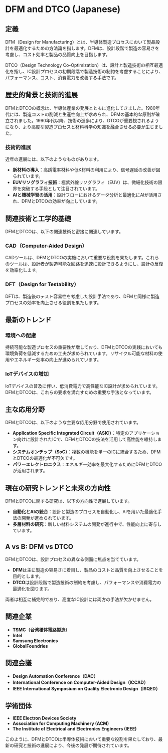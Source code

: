 # DFM and DTCO (Japanese)

## 定義

DFM（Design for Manufacturing）とは、半導体製造プロセスにおいて製品設計を最適化するための方法論を指します。DFMは、設計段階で製造の容易さを考慮し、コスト効率と製品の品質向上を目指します。

DTCO（Design Technology Co-Optimization）は、設計と製造技術の相互最適化を指し、IC設計プロセスの初期段階で製造技術の制約を考慮することにより、パフォーマンス、コスト、消費電力を改善する手法です。

## 歴史的背景と技術的進展

DFMとDTCOの概念は、半導体産業の発展とともに進化してきました。1980年代には、製造コストの削減と生産性向上が求められ、DFMの基本的な原則が確立されました。1990年代以降、技術の進歩により、DTCOが重要視されるようになり、より高度な製造プロセスと材料科学の知識を融合させる必要が生じました。

### 技術的進展

近年の進展には、以下のようなものがあります。

- **新材料の導入**：高誘電率材料や低K材料の利用により、信号遅延の改善が図られています。
- **EUVリソグラフィ技術**：極紫外線リソグラフィ（EUV）は、微細化技術の限界を突破する手段として注目されています。
- **AIと機械学習の活用**：設計フローにおけるデータ分析と最適化にAIが活用され、DFMとDTCOの効率が向上しています。

## 関連技術と工学的基礎

DFMとDTCOは、以下の関連技術と密接に関連しています。

### CAD（Computer-Aided Design）

CADツールは、DFMとDTCOの実施において重要な役割を果たします。これらのツールは、設計者が製造可能な回路を迅速に設計できるようにし、設計の反復を効率化します。

### DFT（Design for Testability）

DFTは、製造後のテスト容易性を考慮した設計手法であり、DFMと同様に製造プロセスの効率を向上させる役割を果たします。

## 最新のトレンド

### 環境への配慮

持続可能な製造プロセスの重要性が増しており、DFMとDTCOの実践においても環境負荷を低減するための工夫が求められています。リサイクル可能な材料の使用やエネルギー効率の向上が進められています。

### IoTデバイスの増加

IoTデバイスの普及に伴い、低消費電力で高性能なIC設計が求められています。DFMとDTCOは、これらの要求を満たすための重要な手法となっています。

## 主な応用分野

DFMとDTCOは、以下のような主要な応用分野で使用されています。

- **Application Specific Integrated Circuit（ASIC）**：特定のアプリケーション向けに設計されたICで、DFMとDTCOの技法を活用して高性能を維持します。
- **システムオンチップ（SoC）**：複数の機能を単一のICに統合するため、DFMとDTCOの最適化が不可欠です。
- **パワーエレクトロニクス**：エネルギー効率を最大化するためにDFMとDTCOが活用されます。

## 現在の研究トレンドと未来の方向性

DFMとDTCOに関する研究は、以下の方向性で進展しています。

- **自動化とAIの統合**：設計と製造のプロセスを自動化し、AIを用いた最適化手法の開発が進められています。
- **多層材料の研究**：新しい材料システムの開発が進行中で、性能向上に寄与しています。

## A vs B: DFM vs DTCO

DFMとDTCOは、設計プロセスの異なる側面に焦点を当てています。

- **DFM**は主に製造の容易さに着目し、製品のコストと品質を向上させることを目的とします。
- **DTCO**は設計段階で製造技術の制約を考慮し、パフォーマンスや消費電力の最適化を図ります。

両者は相互に補完的であり、高度なIC設計には両方の手法が欠かせません。

## 関連企業

- **TSMC（台湾積体電路製造）**
- **Intel**
- **Samsung Electronics**
- **GlobalFoundries**

## 関連会議

- **Design Automation Conference（DAC）**
- **International Conference on Computer-Aided Design（ICCAD）**
- **IEEE International Symposium on Quality Electronic Design（ISQED）**

## 学術団体

- **IEEE Electron Devices Society**
- **Association for Computing Machinery (ACM)**
- **The Institute of Electrical and Electronics Engineers (IEEE)**

このように、DFMとDTCOは半導体技術において重要な役割を果たしており、最新の研究と技術の進展により、今後の発展が期待されています。